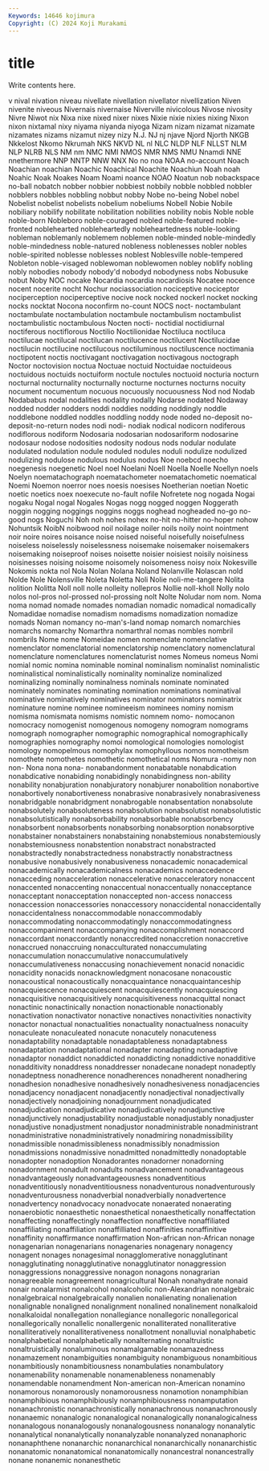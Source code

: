 ```yaml
---
Keywords: 14646 kojimura
Copyright: (C) 2024 Koji Murakami
---
```


# title

Write contents here.



v nival nivation niveau nivellate nivellation nivellator nivellization
Niven nivenite niveous Nivernais nivernaise Niverville nivicolous Nivose nivosity Nivre
Niwot nix Nixa nixe nixed nixer nixes Nixie nixie nixies
nixing Nixon nixon nixtamal nixy niyama niyanda niyoga Nizam nizam
nizamat nizamate nizamates nizams nizamut nizey nizy N.J. NJ nj
njave Njord Njorth NKGB Nkkelost Nkomo Nkrumah NKS NKVD NL
nl NLC NLDP NLF NLLST NLM NLP NLRB NLS NM
nm NMC NMI NMOS NMR NMS NMU Nnamdi NNE nnethermore
NNP NNTP NNW NNX No no noa NOAA no-account Noach
Noachian noachian Noachic Noachical Noachite Noachiun Noah noah Noahic Noak
Noakes Noam Noami noance NOAO Noatun nob nobackspace no-ball nobatch
nobber nobbier nobbiest nobbily nobble nobbled nobbler nobblers nobbles nobbling
nobbut nobby Nobe no-being Nobel nobel Nobelist nobelist nobelists nobelium
nobeliums Nobell Nobie Nobile nobiliary nobilify nobilitate nobilitation nobilities nobility
nobis Noble noble noble-born Nobleboro noble-couraged nobled noble-featured noble-fronted noblehearted
nobleheartedly nobleheartedness noble-looking nobleman noblemanly noblemem noblemen noble-minded noble-mindedly noble-mindedness
noble-natured nobleness noblenesses nobler nobles noble-spirited noblesse noblesses noblest Noblesville
noble-tempered Nobleton noble-visaged noblewoman noblewomen nobley noblify nobling nobly nobodies
nobody nobody'd nobodyd nobodyness nobs Nobusuke nobut Noby NOC nocake
Nocardia nocardia nocardiosis Nocatee nocence nocent nocerite nocht Nochur nociassociation
nociceptive nociceptor nociperception nociperceptive nocive nock nocked nockerl nocket nocking
nocks nocktat Nocona noconfirm no-count NOCS noct- noctambulant noctambulate noctambulation
noctambule noctambulism noctambulist noctambulistic noctambulous Nocten nocti- noctidial noctidiurnal noctiferous
noctiflorous Noctilio Noctilionidae Noctiluca noctiluca noctilucae noctilucal noctilucan noctilucence noctilucent
Noctilucidae noctilucin noctilucine noctilucous noctiluminous noctiluscence noctimania noctipotent noctis noctivagant
noctivagation noctivagous noctograph Noctor noctovision noctua Noctuae noctuid Noctuidae noctuideous
noctuidous noctuids noctuiform noctule noctules noctuoid nocturia nocturn nocturnal nocturnality
nocturnally nocturne nocturnes nocturns nocuity nocument nocumentum nocuous nocuously nocuousness
Nod nod Nodab Nodababus nodal nodalities nodality nodally Nodarse nodated
Nodaway nodded nodder nodders noddi noddies nodding noddingly noddle noddlebone
noddled noddles noddling noddy node noded no-deposit no-deposit-no-return nodes nodi
nodi- nodiak nodical nodicorn nodiferous nodiflorous nodiform Nodosaria nodosarian nodosariform
nodosarine nodosaur nodose nodosities nodosity nodous nods nodular nodulate nodulated
nodulation nodule noduled nodules noduli nodulize nodulized nodulizing nodulose nodulous
nodulus nodus Noe noebcd noecho noegenesis noegenetic Noel noel Noelani
Noell Noella Noelle Noellyn noels Noelyn noematachograph noematachometer noematachometic noematical
Noemi Noemon noerror noes noesis noesises Noetherian noetian Noetic noetic
noetics noex noexecute no-fault nofile Nofretete nog nogada Nogai nogaku
Nogal nogal Nogales Nogas nogg nogged noggen Noggerath noggin nogging
noggings noggins noggs noghead nogheaded no-go no-good nogs Noguchi Noh
noh nohes nohex no-hit no-hitter no-hoper nohow Nohuntsik NoibN noibwood
noil noilage noiler noils noily noint nointment noir noire noires
noisance noise noised noiseful noisefully noisefulness noiseless noiselessly noiselessness noisemake
noisemaker noisemakers noisemaking noiseproof noises noisette noisier noisiest noisily noisiness
noisinesses noising noisome noisomely noisomeness noisy noix Nokesville Nokomis nokta
nol Nola Nolan Nolana Noland Nolanville Nolascan nold Nolde Nole
Nolensville Noleta Noletta Noli Nolie noli-me-tangere Nolita nolition Nolitta Noll
noll nolle nolleity nollepros Nollie noll-kholl Nolly nolo nolos nol-pros
nol-prossed nol-prossing nolt Nolte Noludar nom nom. Noma noma nomad
nomade nomades nomadian nomadic nomadical nomadically Nomadidae nomadise nomadism nomadisms
nomadization nomadize nomads Noman nomancy no-man's-land nomap nomarch nomarchies nomarchs
nomarchy Nomarthra nomarthral nomas nombles nombril nombrils Nome nome Nomeidae
nomen nomenclate nomenclative nomenclator nomenclatorial nomenclatorship nomenclatory nomenclatural nomenclature nomenclatures
nomenclaturist nomes Nomeus nomeus Nomi nomial nomic nomina nominable nominal
nominalism nominalist nominalistic nominalistical nominalistically nominality nominalize nominalized nominalizing nominally
nominalness nominals nominate nominated nominately nominates nominating nomination nominations nominatival
nominative nominatively nominatives nominator nominators nominatrix nominature nomine nominee nomineeism
nominees nominy nomism nomisma nomismata nomisms nomistic nomnem nomo- nomocanon
nomocracy nomogenist nomogenous nomogeny nomogram nomograms nomograph nomographer nomographic nomographical
nomographically nomographies nomography nomoi nomological nomologies nomologist nomology nomopelmous nomophylax
nomophyllous nomos nomotheism nomothete nomothetes nomothetic nomothetical noms Nomura -nomy
non non- Nona nona nona- nonabandonment nonabatable nonabdication nonabdicative nonabiding
nonabidingly nonabidingness non-ability nonability nonabjuration nonabjuratory nonabjurer nonabolition nonabortive nonabortively
nonabortiveness nonabrasive nonabrasively nonabrasiveness nonabridgable nonabridgment nonabrogable nonabsentation nonabsolute nonabsolutely
nonabsoluteness nonabsolution nonabsolutist nonabsolutistic nonabsolutistically nonabsorbability nonabsorbable nonabsorbency nonabsorbent nonabsorbents
nonabsorbing nonabsorption nonabsorptive nonabstainer nonabstainers nonabstaining nonabstemious nonabstemiously nonabstemiousness nonabstention
nonabstract nonabstracted nonabstractedly nonabstractedness nonabstractly nonabstractness nonabusive nonabusively nonabusiveness nonacademic
nonacademical nonacademically nonacademicalness nonacademics nonaccedence nonacceding nonacceleration nonaccelerative nonacceleratory nonaccent
nonaccented nonaccenting nonaccentual nonaccentually nonacceptance nonacceptant nonacceptation nonaccepted non-access nonaccess
nonaccession nonaccessories nonaccessory nonaccidental nonaccidentally nonaccidentalness nonaccommodable nonaccommodably nonaccommodating nonaccommodatingly
nonaccommodatingness nonaccompaniment nonaccompanying nonaccomplishment nonaccord nonaccordant nonaccordantly nonaccredited nonaccretion nonaccretive
nonaccrued nonaccruing nonacculturated nonaccumulating nonaccumulation nonaccumulative nonaccumulatively nonaccumulativeness nonaccusing nonachievement
nonacid nonacidic nonacidity nonacids nonacknowledgment nonacosane nonacoustic nonacoustical nonacoustically nonacquaintance
nonacquaintanceship nonacquiescence nonacquiescent nonacquiescently nonacquiescing nonacquisitive nonacquisitively nonacquisitiveness nonacquittal nonact
nonactinic nonactinically nonaction nonactionable nonactionably nonactivation nonactivator nonactive nonactives nonactivities
nonactivity nonactor nonactual nonactualities nonactuality nonactualness nonacuity nonaculeate nonaculeated nonacute
nonacutely nonacuteness nonadaptability nonadaptable nonadaptableness nonadaptabness nonadaptation nonadaptational nonadapter nonadapting
nonadaptive nonadaptor nonaddict nonaddicted nonaddicting nonaddictive nonadditive nonadditivity nonaddress nonaddresser
nonadecane nonadept nonadeptly nonadeptness nonadherence nonadherences nonadherent nonadhering nonadhesion nonadhesive
nonadhesively nonadhesiveness nonadjacencies nonadjacency nonadjacent nonadjacently nonadjectival nonadjectivally nonadjectively nonadjoining
nonadjournment nonadjudicated nonadjudication nonadjudicative nonadjudicatively nonadjunctive nonadjunctively nonadjustability nonadjustable nonadjustably
nonadjuster nonadjustive nonadjustment nonadjustor nonadministrable nonadministrant nonadministrative nonadministratively nonadmiring nonadmissibility
nonadmissible nonadmissibleness nonadmissibly nonadmission nonadmissions nonadmissive nonadmitted nonadmittedly nonadoptable nonadopter
nonadoption Nonadorantes nonadorner nonadorning nonadornment nonadult nonadults nonadvancement nonadvantageous nonadvantageously
nonadvantageousness nonadventitious nonadventitiously nonadventitiousness nonadventurous nonadventurously nonadventurousness nonadverbial nonadverbially nonadvertence
nonadvertency nonadvocacy nonadvocate nonaerated nonaerating nonaerobiotic nonaesthetic nonaesthetical nonaesthetically nonaffectation
nonaffecting nonaffectingly nonaffection nonaffective nonaffiliated nonaffiliating nonaffiliation nonaffilliated nonaffinities nonaffinitive
nonaffinity nonaffirmance nonaffirmation Non-african non-African nonage nonagenarian nonagenarians nonagenaries nonagenary
nonagency nonagent nonages nonagesimal nonagglomerative nonagglutinant nonagglutinating nonagglutinative nonagglutinator nonaggression
nonaggressions nonaggressive nonagon nonagons nonagrarian nonagreeable nonagreement nonagricultural Nonah nonahydrate
nonaid nonair nonalarmist nonalcohol nonalcoholic non-Alexandrian nonalgebraic nonalgebraical nonalgebraically nonalien
nonalienating nonalienation nonalignable nonaligned nonalignment nonalined nonalinement nonalkaloid nonalkaloidal nonallegation
nonallegiance nonallegoric nonallegorical nonallegorically nonallelic nonallergenic nonalliterated nonalliterative nonalliteratively nonalliterativeness
nonallotment nonalluvial nonalphabetic nonalphabetical nonalphabetically nonalternating nonaltruistic nonaltruistically nonaluminous nonamalgamable
nonamazedness nonamazement nonambiguities nonambiguity nonambiguous nonambitious nonambitiously nonambitiousness nonambulaties nonambulatory
nonamenability nonamenable nonamenableness nonamenably nonamendable nonamendment Non-american non-American nonamino nonamorous
nonamorously nonamorousness nonamotion nonamphibian nonamphibious nonamphibiously nonamphibiousness nonamputation nonanachronistic nonanachronistically
nonanachronous nonanachronously nonanaemic nonanalogic nonanalogical nonanalogically nonanalogicalness nonanalogous nonanalogously nonanalogousness
nonanalogy nonanalytic nonanalytical nonanalytically nonanalyzable nonanalyzed nonanaphoric nonanaphthene nonanarchic nonanarchical
nonanarchically nonanarchistic nonanatomic nonanatomical nonanatomically nonancestral nonancestrally nonane nonanemic nonanesthetic
